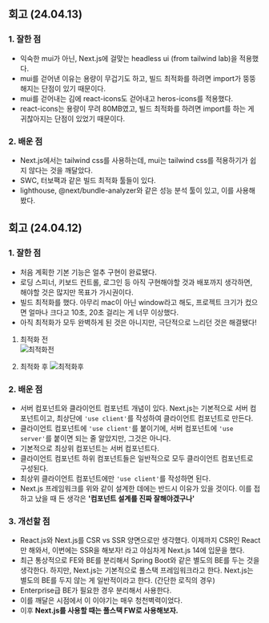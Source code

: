 ## 회고 (24.04.13)
### 1. 잘한 점
- 익숙한 mui가 아닌, Next.js에 걸맞는 headless ui (from tailwind lab)을 적용했다.
- mui를 걷어낸 이유는 용량이 무겁기도 하고, 빌드 최적화를 하려면 import가 뚱뚱해지는 단점이 있기 때문이다.
- mui를 걷어내는 김에 react-icons도 걷어내고 heros-icons를 적용했다.
- react-icons는 용량이 무려 80MB였고, 빌드 최적화를 하려면 import를 하는 게 귀찮아지는 단점이 있었기 때문이다.

### 2. 배운 점
- Next.js에서는 tailwind css를 사용하는데, mui는 tailwind css를 적용하기가 쉽지 않다는 것을 깨달았다.
- SWC, 터보팩과 같은 빌드 최적화 툴들이 있다.
- lighthouse, @next/bundle-analyzer와 같은 성능 분석 툴이 있고, 이를 사용해봤다.


## 회고 (24.04.12)
### 1. 잘한 점
- 처음 계획한 기본 기능은 얼추 구현이 완료됐다.
- 로딩 스피너, 키보드 컨트롤, 로그인 등 아직 구현해야할 것과 배포까지 생각하면, 해야할 것은 많지만 목표가 가시권이다.
- 빌드 최적화를 했다. 아무리 mac이 아닌 window라고 해도, 프로젝트 크기가 컸으면 얼마나 크다고 10초, 20초 걸리는 게 너무 이상했다.
- 아직 최적화가 모두 완벽하게 된 것은 아니지만, 극단적으로 느리던 것은 해결됐다!

1. 최적화 전  
![최적화전](최적화전.png)


2. 최적화 후
![최적화후](최적화후성능.png)


### 2. 배운 점
- 서버 컴포넌트와 클라이언트 컴포넌트 개념이 있다. Next.js는 기본적으로 서버 컴포넌트이고, 최상단에 `'use client'`를 작성하여 클라이언트 컴포넌트로 만든다.
- 클라이언트 컴포넌트에 `'use client'`를 붙이기에, 서버 컴포넌트에 `'use server'`를 붙이면 되는 줄 알았지만, 그것은 아니다.
- 기본적으로 최상위 컴포넌트는 서버 컴포넌트다.
- 클라이언트 컴포넌트 하위 컴포넌트들은 일반적으로 모두 클라이언트 컴포넌트로 구성된다.
- 최상위 클라이언트 컴포넌트에만 `'use client'`를 작성하면 된다.
- Next.js 프레임워크를 위와 같이 설계한 데에는 반드시 이유가 있을 것이다. 이를 접하고 났을 때 든 생각은 **'컴포넌트 설계를 진짜 잘해야겠구나'**


### 3. 개선할 점
- React.js와 Next.js를 CSR vs SSR 양면으로만 생각했다. 이제까지 CSR인 React만 해와서, 이번에는 SSR을 해보자! 라고 야심차게 Next.js 14에 입문을 했다.
- 최근 통상적으로 FE와 BE를 분리해서 Spring Boot와 같은 별도의 BE를 두는 것을 생각한다. 하지만, Next.js는 기본적으로 풀스택 프레임워크라고 한다. Next.js는 별도의 BE를 두지 않는 게 일반적이라고 한다. (간단한 로직의 경우)
- Enterprise급 BE가 필요한 경우 분리해서 사용한다.
- 이를 깨달은 시점에서 이 이야기는 매우 청천벽력이었다.
- 이후 **Next.js를 사용할 때는 풀스택 FW로 사용해보자.**
